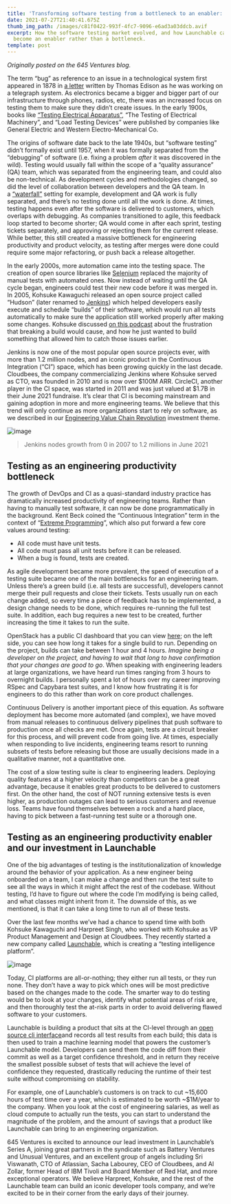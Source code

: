 ```yaml
---
title: 'Transforming software testing from a bottleneck to an enabler: our investment in Launchable'
date: 2021-07-27T21:40:41.675Z
thumb_img_path: /images/c81f0422-993f-4fc7-9096-e6ad3a03ddcb.avif
excerpt: How the software testing market evolved, and how Launchable can help it
  become an enabler rather than a bottleneck.
template: post
---
```

*Originally posted on the 645 Ventures blog.*

The term “bug” as reference to an issue in a technological system first appeared in 1878 in [a letter](https://i.imgur.com/qDvEW4w.jpg) written by Thomas Edison as he was working on a telegraph system. As electronics became a bigger and bigger part of our infrastructure through phones, radios, etc, there was an increased focus on testing them to make sure they didn’t create issues. In the early 1900s, books like [“Testing Electrical Apparatus”](https://babel.hathitrust.org/cgi/pt?id=loc.ark:/13960/t53f5wb54&view=1up&seq=9), “The Testing of Electrical Machinery”, and “Load Testing Devices” were published by companies like General Electric and Western Electro-Mechanical Co.

The origins of software date back to the late 1940s, but “software testing” didn’t formally exist until 1957, when it was formally separated from the “debugging” of software (i.e. fixing a problem *after* it was discovered in the wild). Testing would usually fall within the scope of a “quality assurance” (QA) team, which was separated from the engineering team, and could also be non-technical. As development cycles and methodologies changed, so did the level of collaboration between developers and the QA team. In a [“waterfall”](https://www.umsl.edu/~hugheyd/is6840/waterfall.html) setting for example, development and QA work is fully separated, and there’s no testing done until all the work is done. At times, testing happens even after the software is delivered to customers, which overlaps with debugging. As companies transitioned to agile, this feedback loop started to become shorter; QA would come in after each sprint, testing tickets separately, and approving or rejecting them for the current release. While better, this still created a massive bottleneck for engineering productivity and product velocity, as testing after merges were done could require some major refactoring, or push back a release altogether.

In the early 2000s, more automation came into the testing space. The creation of open source libraries like [Selenium](https://github.com/SeleniumHQ/selenium) replaced the majority of manual tests with automated ones. Now instead of waiting until the QA cycle began, engineers could test their new code before it was merged in. In 2005, Kohsuke Kawaguchi released an open source project called “Hudson” (later renamed to [Jenkins](https://www.jenkins.io/)) which helped developers easily execute and schedule “builds” of their software, which would run all tests automatically to make sure the application still worked properly after making some changes. Kohsuke discussed [on this podcast](https://techleadjournal.dev/episodes/40/) about the frustration that breaking a build would cause, and how he just wanted to build something that allowed him to catch those issues earlier.

Jenkins is now one of the most popular open source projects ever, with more than 1.2 million nodes, and an iconic product in the Continuous Integration (“CI”) space, which has been growing quickly in the last decade. Cloudbees, the company commercializing Jenkins where Kohsuke served as CTO, was founded in 2010 and is now over $100M ARR. CircleCI, another player in the CI space, was started in 2011 and was just valued at $1.7B in their June 2021 fundraise. It’s clear that CI is becoming mainstream and gaining adoption in more and more engineering teams. We believe that this trend will only continue as more organizations start to rely on software, as we described in our [Engineering Value Chain Revolution](https://645ventures.com/engineering-value-chain-revolution) investment theme.

![image](https://super-static-assets.s3.amazonaws.com/673266ec-288a-4ac9-b926-e414026b82f1/images/5e3a132c-d53d-413e-8601-95b3ece84634.png?w=1500)

> Jenkins nodes growth from 0 in 2007 to 1.2 millions in June 2021

## **Testing as an engineering productivity bottleneck**

The growth of DevOps and CI as a quasi-standard industry practice has dramatically increased productivity of engineering teams. Rather than having to manually test software, it can now be done programmatically in the background. Kent Beck coined the “Continuous Integration” term in the context of “[Extreme Programming](http://www.extremeprogramming.org/)”, which also put forward a few core values around testing:

* All code must have unit tests.
* All code must pass all unit tests before it can be released.
* When a bug is found, tests are created.

As agile development became more prevalent, the speed of execution of a testing suite became one of the main bottlenecks for an engineering team. Unless there’s a green build (i.e. all tests are successful), developers cannot merge their pull requests and close their tickets. Tests usually run on each change added, so every time a piece of feedback has to be implemented, a design change needs to be done, which requires re-running the full test suite. In addition, each bug requires a new test to be created, further increasing the time it takes to run the suite.

OpenStack has a public CI dashboard that you can view [here](https://zuul.openstack.org/status); on the left side, you can see how long it takes for a single build to run. Depending on the project, builds can take between 1 hour and 4 hours. *Imagine being a developer on the project, and having to wait that long to have confirmation that your changes are good to go*. When speaking with engineering leaders at large organizations, we have heard run times ranging from 3 hours to overnight builds. I personally spent a lot of hours over my career improving RSpec and Capybara test suites, and I know how frustrating it is for engineers to do this rather than work on core product challenges.

Continuous Delivery is another important piece of this equation. As software deployment has become more automated (and complex), we have moved from manual releases to continuous delivery pipelines that push software to production once all checks are met. Once again, tests are a circuit breaker for this process, and will prevent code from going live. At times, especially when responding to live incidents, engineering teams resort to running subsets of tests before releasing but those are usually decisions made in a qualitative manner, not a quantitative one.

The cost of a slow testing suite is clear to engineering leaders. Deploying quality features at a higher velocity than competitors can be a great advantage, because it enables great products to be delivered to customers first. On the other hand, the cost of NOT running extensive tests is even higher, as production outages can lead to serious customers and revenue loss. Teams have found themselves between a rock and a hard place, having to pick between a fast-running test suite or a thorough one.

## **Testing as an engineering productivity enabler and our investment in Launchable**

One of the big advantages of testing is the institutionalization of knowledge around the behavior of your application. As a new engineer being onboarded on a team, I can make a change and then run the test suite to see all the ways in which it might affect the rest of the codebase. Without testing, I’d have to figure out where the code I’m modifying is being called, and what classes might inherit from it. The downside of this, as we mentioned, is that it can take a long time to run all of these tests.

Over the last few months we’ve had a chance to spend time with both Kohsuke Kawaguchi and Harpreet Singh, who worked with Kohsuke as VP Product Management and Design at Cloudbees. They recently started a new company called [Launchable](https://www.launchableinc.com/), which is creating a “testing intelligence platform”.

![image](https://super-static-assets.s3.amazonaws.com/673266ec-288a-4ac9-b926-e414026b82f1/images/56626b66-eb56-4994-a32a-94b492168c30.png?w=1500)

Today, CI platforms are all-or-nothing; they either run all tests, or they run none. They don’t have a way to pick which ones will be most predictive based on the changes made to the code. The smarter way to do testing would be to look at your changes, identify what potential areas of risk are, and then thoroughly test the at-risk parts in order to avoid delivering flawed software to your customers.

Launchable is building a product that sits at the CI-level through an [open source cli interface](https://github.com/launchableinc/cli)and records all test results from each build; this data is then used to train a machine learning model that powers the customer’s Launchable model. Developers can send them the code diff from their commit as well as a target confidence threshold, and in return they receive the smallest possible subset of tests that will achieve the level of confidence they requested, drastically reducing the runtime of their test suite without compromising on stability.

For example, one of Launchable’s customers is on track to cut \~15,600 hours of test time over a year, which is estimated to be worth \~$1M/year to the company. When you look at the cost of engineering salaries, as well as cloud compute to actually run the tests, you can start to understand the magnitude of the problem, and the amount of savings that a product like Launchable can bring to an engineering organization.

645 Ventures is excited to announce our lead investment in Launchable’s Series A, joining great partners in the syndicate such as Battery Ventures and Unusual Ventures, and an excellent group of angels including Sri Viswanath, CTO of Atlassian, Sacha Labourey, CEO of Cloudbees, and Al Zollar, former Head of IBM Tivoli and Board Member of Red Hat, and more exceptional operators. We believe Harpreet, Kohsuke, and the rest of the Launchable team can build an iconic developer tools company, and we’re excited to be in their corner from the early days of their journey.